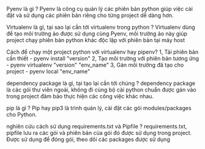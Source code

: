 Pyenv là gì ?
    Pyenv là công cụ quản lý các phiên bản python giúp việc cài đặt và sử dụng các phiên bản riêng cho từng project dễ dàng hơn.

Virtualenv là gì, tại sao lại cần tới virtualenv trong python ?
    Virtualenv dùng để tạo môi trường ảo được sử dụng cùng Pyenv, môi trường ảo này giúp project chạy phiên bản python khác độc lập với phiên bản tại máy host

Cách để chạy một project python với virtualenv hay pipenv?
    1, Tải phiên bản cần thiết - pyenv install "version"
    2, Tạo môi trường với phiên bản tương ứng - pyenv virtualenv "version" "env_name"
    3, Gán môi trường đã tạo cho project - pyenv local "env_name"

dependency package là gì, tại tạo lại cần tới chúng ?
    dependency package là các gói thư viên ngoài, không đi cùng bộ cài python chuẩn được gán vào trong project đảm bảo thực hiện các công việc khác nhau.

pip là gì ?
    Pip hay pip3 là trình quản lý, cài đặt các gói modules/packages cho Python. 

nghiên cứu cách sử dụng requirements.txt và Pipfile ?
    requirements.txt, pipfile lưu ra các gói và phiên bản của gói đó được sử dụng trong project. Được sử dụng để đóng gói, theo dõi các packages được sử dụng 


